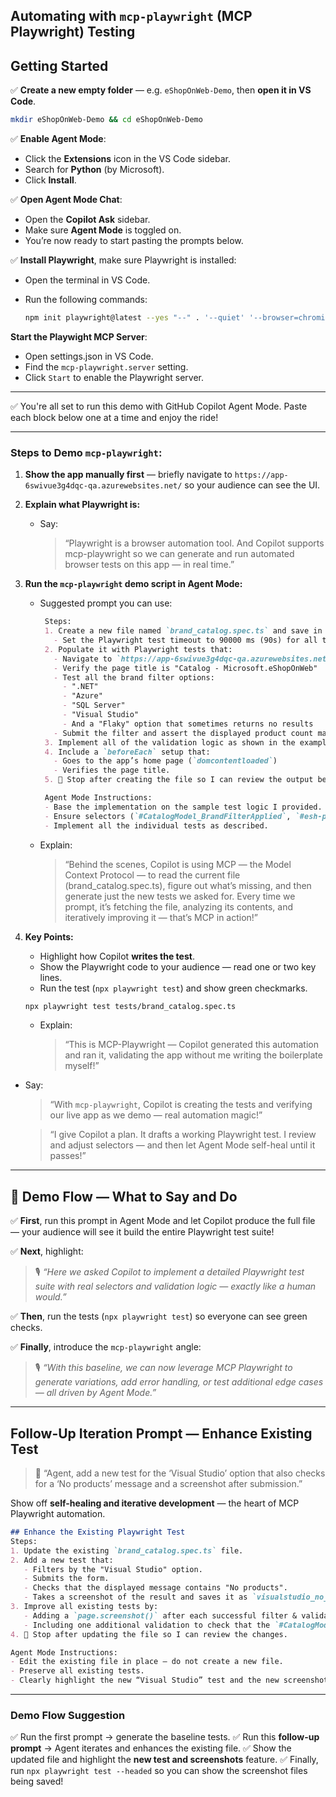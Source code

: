 ## Automating with `mcp-playwright` (MCP Playwright) Testing

## Getting Started

✅ **Create a new empty folder** — e.g. `eShopOnWeb-Demo`, then **open it in VS Code**.

  ```bash
  mkdir eShopOnWeb-Demo && cd eShopOnWeb-Demo
  ```

✅ **Enable Agent Mode**:
   - Click the **Extensions** icon in the VS Code sidebar.
   - Search for **Python** (by Microsoft).
   - Click **Install**.

✅ **Open Agent Mode Chat**:
- Open the **Copilot Ask** sidebar.
- Make sure **Agent Mode** is toggled on.
- You’re now ready to start pasting the prompts below.

✅ **Install Playwright**, make sure Playwright is installed:

- Open the terminal in VS Code.
- Run the following commands:

  ```bash
  npm init playwright@latest --yes "--" . '--quiet' '--browser=chromium' '--browser=firefox' '--gha'
  ```

**Start the Playwight MCP Server**:
- Open settings.json in VS Code.
- Find the `mcp-playwright.server` setting.
- Click `Start` to enable the Playwright server.

---

✅ You're all set to run this demo with GitHub Copilot Agent Mode. Paste each block below one at a time and enjoy the ride!

---




### Steps to Demo `mcp-playwright`:

1. **Show the app manually first** — briefly navigate to `https://app-6swivue3g4dqc-qa.azurewebsites.net/` so your audience can see the UI.
2. **Explain what Playwright is:**

   * Say:

     > “Playwright is a browser automation tool. And Copilot supports mcp-playwright so we can generate and run automated browser tests on this app — in real time.”

3. **Run the `mcp-playwright` demo script in Agent Mode:**

   * Suggested prompt you can use:

     ```markdown
      Steps:
      1. Create a new file named `brand_catalog.spec.ts` and save in the `/tests` folder.
        - Set the Playwright test timeout to 90000 ms (90s) for all tests in this file. - Hint: use `test.setTimeout(90000);` at the top of the file.
      2. Populate it with Playwright tests that:
        - Navigate to `https://app-6swivue3g4dqc-qa.azurewebsites.net/`
        - Verify the page title is "Catalog - Microsoft.eShopOnWeb"
        - Test all the brand filter options:
          - ".NET"
          - "Azure"
          - "SQL Server"
          - "Visual Studio"
          - And a "Flaky" option that sometimes returns no results
        - Submit the filter and assert the displayed product count matches the expected results.
      3. Implement all of the validation logic as shown in the example tests.
      4. Include a `beforeEach` setup that:
        - Goes to the app’s home page (`domcontentloaded`)
        - Verifies the page title.
      5. 🛑 Stop after creating the file so I can review the output before continuing.

      Agent Mode Instructions:
      - Base the implementation on the sample test logic I provided.
      - Ensure selectors (`#CatalogModel_BrandFilterApplied`, `#esh-pager-item-msg-top`, etc.) match exactly.
      - Implement all the individual tests as described.
      ```

   * Explain:

     > “Behind the scenes, Copilot is using MCP — the Model Context Protocol — to read the current file (brand_catalog.spec.ts), figure out what’s missing, and then generate just the new tests we asked for. Every time we prompt, it’s fetching the file, analyzing its contents, and iteratively improving it — that’s MCP in action!”

4. **Key Points:**

   * Highlight how Copilot **writes the test**.
   * Show the Playwright code to your audience — read one or two key lines.
   * Run the test (`npx playwright test`) and show green checkmarks.

    ```bash
    npx playwright test tests/brand_catalog.spec.ts
    ```

   * Explain:

     > “This is MCP-Playwright — Copilot generated this automation and ran it, validating the app without me writing the boilerplate myself!”
  * Say:

    > “With `mcp-playwright`, Copilot is creating the tests and verifying our live app as we demo — real automation magic!”

    > “I give Copilot a plan. It drafts a working Playwright test. I review and adjust selectors — and then let Agent Mode self-heal until it passes!”

---

## 🧭 **Demo Flow — What to Say and Do**

✅ **First**, run this prompt in Agent Mode and let Copilot produce the full file — your audience will see it build the entire Playwright test suite!

✅ **Next**, highlight:

> 🎙️ *“Here we asked Copilot to implement a detailed Playwright test suite with real selectors and validation logic — exactly like a human would.”*

✅ **Then**, run the tests (`npx playwright test`) so everyone can see green checks.

✅ **Finally**, introduce the `mcp-playwright` angle:

> 🎙️ *“With this baseline, we can now leverage MCP Playwright to generate variations, add error handling, or test additional edge cases — all driven by Agent Mode.”*

---

## Follow-Up Iteration Prompt — Enhance Existing Test

> 📝 “Agent, add a new test for the ‘Visual Studio’ option that also checks for a ‘No products’ message and a screenshot after submission.”

Show off **self-healing and iterative development** — the heart of MCP Playwright automation.


```markdown
## Enhance the Existing Playwright Test
Steps:
1. Update the existing `brand_catalog.spec.ts` file.
2. Add a new test that:
   - Filters by the "Visual Studio" option.
   - Submits the form.
   - Checks that the displayed message contains "No products".
   - Takes a screenshot of the result and saves it as `visualstudio_no_products.png`.
3. Improve all existing tests by:
   - Adding a `page.screenshot()` after each successful filter & validation.
   - Including one additional validation to check that the `#CatalogModel_BrandFilterApplied` value matches the selected label.
4. 🛑 Stop after updating the file so I can review the changes.

Agent Mode Instructions:
- Edit the existing file in place — do not create a new file.
- Preserve all existing tests.
- Clearly highlight the new “Visual Studio” test and the new screenshot behavior.
```

---

### Demo Flow Suggestion

✅ Run the first prompt → generate the baseline tests.
✅ Run this **follow-up prompt** → Agent iterates and enhances the existing file.
✅ Show the updated file and highlight the **new test and screenshots** feature.
✅ Finally, run `npx playwright test --headed` so you can show the screenshot files being saved!
